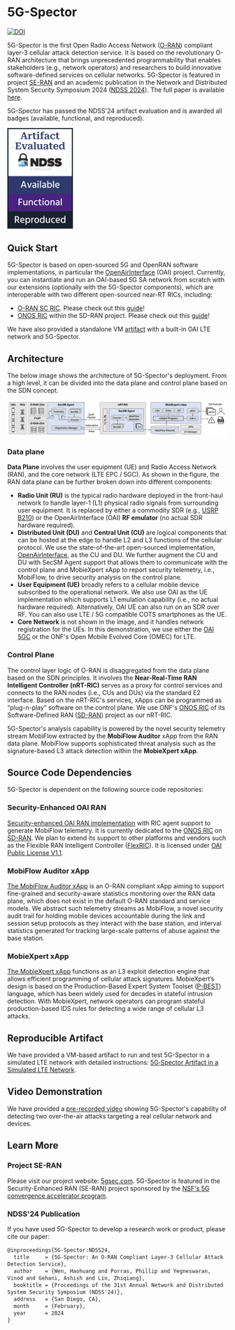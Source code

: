 # 5G-Spector

[![DOI](https://zenodo.org/badge/DOI/10.5281/zenodo.10154551.svg)](https://doi.org/10.5281/zenodo.10154551)

5G-Spector is the first Open Radio Access Network ([O-RAN](https://www.o-ran.org/)) compliant layer-3 cellular attack detection service. It is based on the revolutionary O-RAN architecture that brings unprecedented programmability that enables stakeholders (e.g., network operators) and researchers to build innovative software-defined services on cellular networks. 5G-Spector is featured in project [SE-RAN](https://5gsec.com) and an academic publication in the Network and Distributed System Security Symposium 2024 ([NDSS 2024](https://www.ndss-symposium.org/ndss2024/)). The full paper is available [here](https://web.cse.ohio-state.edu/~wen.423/papers/5G-Spector-NDSS24.pdf).

5G-Spector has passed the NDSS'24 artifact evaluation and is awarded all badges (available, functional, and reproduced).

[<img src="./figure/badge-AFR.png" width="150" />](./figure/badge-AFR.png)

## Quick Start

5G-Spector is based on open-sourced 5G and OpenRAN software implementations, in particular the [OpenAirInterface](https://gitlab.eurecom.fr/oai/openairinterface5g/) (OAI) project. Currently, you can instantiate and run an OAI-based 5G SA network from scratch with our extensions (optionally with the 5G-Spector components), which are interoperable with two different open-sourced near-RT RICs, including:

- [O-RAN SC RIC](https://docs.o-ran-sc.org/en/latest/projects.html). Please check out this [guide](https://github.com/5GSEC/OAI-5G-Docker/blob/master/O-RAN%20SC%20RIC%20Deployment%20Guide.md)!
- [ONOS RIC](https://docs.onosproject.org/v0.6.0/onos-cli/docs/cli/onos_ric/) within the SD-RAN project. Please check out this [guide](https://github.com/5GSEC/5G-Spector/wiki/Build-5G%E2%80%90Spector-from-scratch-in-an-OAI-5G-network)!

We have also provided a standalone VM [artifact](#reproducible-artifact) with a built-in OAI LTE network and 5G-Spector.

## Architecture

The below image shows the architecture of 5G-Spector's deployment. From a high level, it can be divided into the data plane and control plane based on the SDN concept.

![alt text](./figure/arch.png)

### Data plane
**Data Plane** involves the user equipment (UE) and Radio Access Network (RAN), and the core network (LTE EPC / 5GC). As shown in the figure, the RAN data plane can be further broken down into different components:

- **Radio Unit (RU)** is the typical radio hardware deployed in the front-haul network to handle layer-1 (L1) physical radio signals from surrounding user equipment. It is replaced by either a commodity SDR (e.g., [USRP B210](https://www.ettus.com/all-products/ub210-kit/)) or the OpenAirInterface (OAI) **RF emulator** (no actual SDR hardware required).
- **Distributed Unit (DU)** and **Central Unit (CU)** are logical components that can be hosted at the edge to handle L2 and L3 functions of the cellular protocol. We use the state-of-the-art open-sourced implementation, [OpenAirInterface](https://gitlab.eurecom.fr/oai/openairinterface5g/), as the CU and DU. We further augment the CU and DU with SecSM Agent support that allows them to communicate with the control plane and MobieXpert xApp to report security telemetry, i.e., MobiFlow, to drive security analysis on the control plane.
- **User Equipment (UE)** broadly refers to a cellular mobile device subscribed to the operational network. We also use OAI as the UE implementation which supports L1 emulation capability (i.e., no actual hardware required). Alternatively, OAI UE can also run on an SDR over RF. You can also use LTE / 5G compatible COTS smartphones as the UE.
- **Core Network** is not shown in the image, and it handles network registration for the UEs. In this demonstration, we use either the [OAI 5GC](https://gitlab.eurecom.fr/oai/cn5g/oai-cn5g-fed/) or the ONF's Open Mobile Evolved Core (OMEC) for LTE.

### Control Plane 

The control layer logic of O-RAN is disaggregated from the data plane based on the SDN principles. It involves the **Near-Real-Time RAN Intelligent Controller (nRT-RIC)** serves as a proxy for
control services and connects to the RAN nodes (i.e., CUs and DUs) via the standard E2 interface. Based on the nRT-RIC's services, xApps can be programmed as “plug-n-play” software on the control plane. We use ONF's [ONOS RIC](https://docs.onosproject.org/v0.6.0/onos-cli/docs/cli/onos_ric/) of its Software-Defined RAN ([SD-RAN](https://docs.sd-ran.org/master/index.html)) project as our nRT-RIC.

5G-Spector's analysis capability is powered by the novel security telemetry stream MobiFlow extracted by the **MobiFlow Auditor** xApp from the RAN data plane. MobiFlow supports sophisticated threat analysis such as the signature-based L3 attack detection within the **MobieXpert xApp**. 


## Source Code Dependencies

5G-Spector is dependent on the following source code repositories:

### Security-Enhanced OAI RAN

[Security-enhanced OAI RAN implementation](https://github.com/5GSEC/OAI-5G) with RIC agent support to generate MobiFlow telemetry. It is currently dedicated to the [ONOS RIC](https://docs.onosproject.org/v0.6.0/onos-cli/docs/cli/onos_ric/) on [SD-RAN](https://docs.sd-ran.org/master/index.html). We plan to extend its support to other platforms and vendors such as the Flexible RAN Intelligent Controller ([FlexRIC](https://gitlab.eurecom.fr/mosaic5g/flexric)). It is licensed under [OAI Public License V1.1](https://openairinterface.org/legal/oai-public-license/).

### MobiFlow Auditor xApp

[The MobiFlow Auditor xApp](https://github.com/5GSEC/MobiFlow-Auditor) is an O-RAN compliant xApp aiming to support fine-grained and security-aware statistics monitoring over the RAN data plane, which does not exist in the default O-RAN standard and service models. We abstract such telemetry streams as MobiFlow, a novel security audit trail for holding mobile devices accountable during the link and session setup protocols as they interact with the base station, and interval statistics generated for tracking large-scale patterns of abuse against the base station.


### MobieXpert xApp

[The MobieXpert xApp](https://github.com/5GSEC/MobieXpert) functions as an L3 exploit detection engine that allows efficient programming of cellular attack signatures. MobieXpert’s design is based on the Production-Based Expert System Toolset ([P-BEST](https://ieeexplore.ieee.org/document/766911)) language, which has been widely used for decades in stateful intrusion detection. With MobieXpert, network operators can program stateful production-based IDS rules for detecting a wide range of cellular L3 attacks.

## Reproducible Artifact

We have provided a VM-based artifact to run and test 5G-Spector in a simulated LTE network with detailed instructions:
[5G‐Spector Artifact in a Simulated LTE Network](https://github.com/5GSEC/5G-Spector/wiki/5G%E2%80%90Spector-Artifact-in-a-Simulated-LTE-Network).


## Video Demonstration

We have provided a [pre-recorded video](https://www.5gsec.com/post/5g-spector-demo) showing 5G-Spector's capability of detecting two over-the-air attacks targeting a real cellular network and devices.


## Learn More

### Project SE-RAN

Please visit our project website: [5gsec.com](https://www.5gsec.com/). 5G-Spector is featured in the Security-Enhanced RAN (SE-RAN) project sponsored by the [NSF's 5G convergence accelerator program](https://www.nsf.gov/awardsearch/showAward?AWD_ID=2326882&HistoricalAwards=false).

### NDSS'24 Publication

If you have used 5G-Spector to develop a research work or product, please cite our paper:

```
@inproceedings{5G-Spector:NDSS24,
  title     = {5G-Spector: An O-RAN Compliant Layer-3 Cellular Attack Detection Service},
  author    = {Wen, Haohuang and Porras, Phillip and Yegneswaran, Vinod and Gehani, Ashish and Lin, Zhiqiang},
  booktitle = {Proceedings of the 31st Annual Network and Distributed System Security Symposium (NDSS'24)},
  address   = {San Diego, CA},
  month     = {February},
  year      = 2024
}
```
